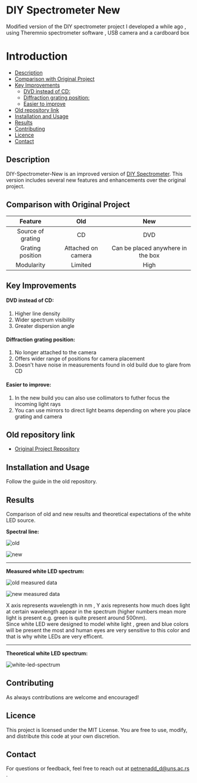 # DIY Spectrometer New
Modified version of the DIY spectrometer project I developed a while ago , using Theremnio spectrometer software , USB camera  and a cardboard box


# Introduction 

- [Description](#description)
- [Comparison with Original Project](#comparison-with-original-project)
- [Key Improvements](#key-improvements)
    - [DVD instead of CD:](#dvd-instead-of-cd)
    - [Diffraction grating position:](#diffraction-grating-position)
    - [Easier to improve](#easier-to-improve)
- [Old repository link](#old-repository-link)
- [Installation and Usage](#installation-and-usage)
- [Results](#results)
- [Contributing](#contributing)
- [Licence](#licence)
- [Contact](#contact)


## Description 

DIY-Spectrometer-New is an improved version of [DIY Spectrometer](https://github.com/Meg4Byte/Spectrometer.git). This version includes several new features and enhancements over the original project.

## Comparison with Original Project
| Feature          |  Old | New |
|:------------------:|:---------------------:|:-------------------:|
|          Source of grating         | CD                   | DVD
|  Grating position| Attached on camera      | Can be placed anywhere in the box          |
| Modularity        | Limited               | High          |

## Key Improvements

#### DVD instead of CD:

1. Higher line density
2. Wider spectrum visibility
3. Greater dispersion angle 
  
#### Diffraction grating position:

1. No longer attached to the camera
2. Offers wider range of positions for camera placement
3. Doesn't have noise in measurements found in old build due to glare from CD 

#### Easier to improve:

1. In the new build you can also use collimators to futher focus the incoming light rays 
2. You can use mirrors to direct light beams depending on where you place grating and camera 

## Old repository link
- [Original Project Repository](https://github.com/Meg4Byte/Spectrometer.git)

## Installation and Usage
Follow the guide in the old repository.

## Results

Comparison of old and new results and theoretical expectations of the white LED source.

**Spectral line:** 

![old](https://github.com/Meg4Byte/DIY-Spectrometer-New-/assets/121357383/38adb49e-6691-43ba-bed9-3e031b8e9524)

![new](https://github.com/Meg4Byte/DIY-Spectrometer-New-/assets/121357383/d1f02eeb-e8e8-4f60-831c-239d41892a71)

---

**Measured white LED spectrum:** 

![old measured data](https://github.com/Meg4Byte/DIY-Spectrometer-New-/assets/121357383/55c19ba6-0c86-44c5-8794-bd4b56a99ab0)

![new measured data](https://github.com/Meg4Byte/DIY-Spectrometer-New-/assets/121357383/f1702a88-d9dd-43d8-b51b-8356228ab706)

X axis represents wavelength in nm , Y axis represents how much does light at certain wavelength appear in the spectrum (higher numbers mean more light is present e.g. green is quite present around 500nm).  
Since white LED were designed to model white light , green and blue colors will be present the most and human eyes are very sensitive to this color and that is why white LEDs are very efficent.

---

**Theoretical white LED spectrum:** 

![white-led-spectrum](https://github.com/Meg4Byte/DIY-Spectrometer-New-/assets/121357383/e75204d5-7e33-4690-8b51-88822e3cffdc)


## Contributing

As always contributions are welcome and encouraged! 

## Licence

This project is licensed under the MIT License. You are free to use, modify, and distribute this code at your own discretion.

## Contact 

For questions or feedback, feel free to reach out at petnenadd_d@uns.ac.rs .

